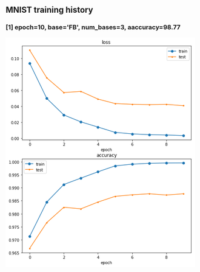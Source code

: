 
## MNIST training history

### [1] epoch=10, base='FB', num_bases=3, aaccuracy=98.77

![image](https://github.com/HuangZhiChao95/deeplearning-project-2/blob/master/resnet/history_mnist.png)
